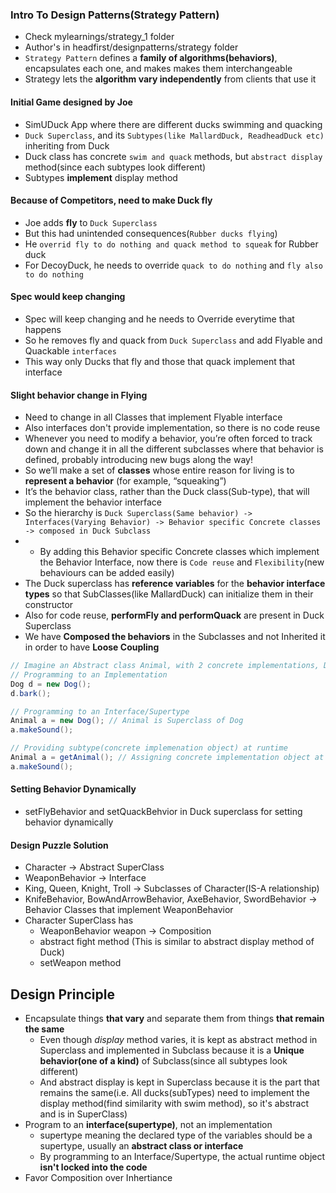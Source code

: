 ### Intro To Design Patterns(Strategy Pattern)

* Check mylearnings/strategy_1 folder
* Author's in headfirst/designpatterns/strategy folder
* `Strategy Pattern` defines a **family of algorithms(behaviors)**, encapsulates each one, and makes makes them interchangeable
* Strategy lets the **algorithm vary independently** from clients that use it

#### Initial Game designed by Joe

* SimUDuck App where there are different ducks swimming and quacking
* `Duck Superclass`, and its `Subtypes(like MallardDuck, ReadheadDuck etc)` inheriting from Duck
* Duck class has concrete `swim and quack` methods, but `abstract display` method(since each subtypes look different)
* Subtypes **implement** display method

#### Because of Competitors, need to make Duck fly

* Joe adds **fly** to `Duck Superclass`
* But this had unintended consequences(`Rubber ducks flying`)
* He `overrid fly to do nothing and quack method to squeak` for Rubber duck
* For DecoyDuck, he needs to override `quack to do nothing` and `fly also to do nothing`

#### Spec would keep changing

* Spec will keep changing and he needs to Override everytime that happens
* So he removes fly and quack from `Duck Superclass` and add Flyable and Quackable `interfaces`
* This way only Ducks that fly and those that quack implement that interface

#### Slight behavior change in Flying

* Need to change in all Classes that implement Flyable interface
* Also interfaces don't provide implementation, so there is no code reuse
* Whenever you need to modify a behavior, you’re often forced to track down and change it in all the different subclasses where that behavior is defined, probably introducing new bugs along the way!
* So we’ll make a set of **classes** whose entire reason for living is to **represent a behavior** (for example, “squeaking”) 
* It’s the behavior class, rather than the Duck class(Sub-type), that will implement the behavior interface
* So the hierarchy is `Duck Superclass(Same behavior) -> Interfaces(Varying Behavior) -> Behavior specific Concrete classes -> composed in Duck Subclass`
* * By adding this Behavior specific Concrete classes which implement the Behavior Interface, now there is `Code reuse` and `Flexibility`(new behaviours can be added easily)
* The Duck superclass has **reference variables** for the **behavior interface types** so that SubClasses(like MallardDuck) can initialize them in their constructor
* Also for code reuse, **performFly and performQuack** are present in Duck Superclass
* We have **Composed the behaviors** in the Subclasses and not Inherited it in order to have **Loose Coupling**

```java
// Imagine an Abstract class Animal, with 2 concrete implementations, Dog and Cat
// Programming to an Implementation
Dog d = new Dog();
d.bark();

// Programming to an Interface/Supertype
Animal a = new Dog(); // Animal is Superclass of Dog
a.makeSound();

// Providing subtype(concrete implemenation object) at runtime
Animal a = getAnimal(); // Assigning concrete implementation object at runtime
a.makeSound();
```

#### Setting Behavior Dynamically

* setFlyBehavior and setQuackBehvior in Duck superclass for setting behavior dynamically

#### Design Puzzle Solution

* Character -> Abstract SuperClass
* WeaponBehavior -> Interface
* King, Queen, Knight, Troll -> Subclasses of Character(IS-A relationship)
* KnifeBehavior, BowAndArrowBehavior, AxeBehavior, SwordBehavior -> Behavior Classes that implement WeaponBehavior
* Character SuperClass has
  * WeaponBehavior weapon -> Composition
  * abstract fight method (This is similar to abstract display method of Duck)
  * setWeapon method

## Design Principle

* Encapsulate things **that vary** and separate them from things **that remain the same**
  * Even though *display* method varies, it is kept as abstract method in Superclass and implemented in Subclass because it is a **Unique behavior(one of a kind)** of Subclass(since all subtypes look different)
  * And abstract display is kept in Superclass because it is the part that remains the same(i.e. All ducks(subTypes) need to implement the display method(find similarity with swim method), so it's abstract and is in SuperClass)
* Program to an **interface(supertype)**, not an implementation
  * supertype meaning the declared type of the variables should be a supertype, usually an **abstract class or interface**
  * By programming to an Interface/Supertype, the actual runtime object **isn't locked into the code**
* Favor Composition over Inhertiance